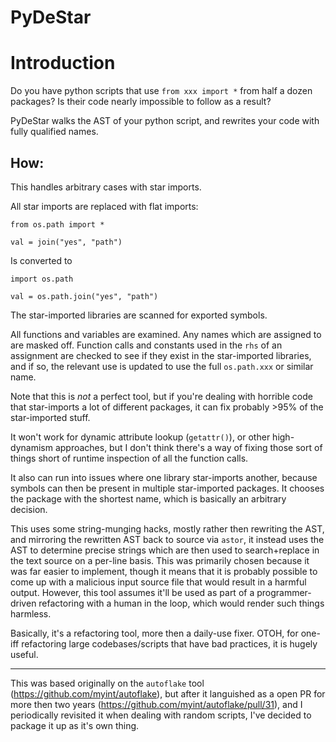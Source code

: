 PyDeStar
=========


Introduction
============

Do you have python scripts that use `from xxx import *` from half a dozen packages?
Is their code nearly impossible to follow as a result?

PyDeStar walks the AST of your python script, and rewrites your code with fully qualified
names.


How:
---------

This handles arbitrary cases with star imports.

All star imports are replaced with flat imports:

```
from os.path import *

val = join("yes", "path")
```

Is converted to

```
import os.path

val = os.path.join("yes", "path")
```


The star-imported libraries are scanned for exported symbols.

All functions and variables are examined. Any names which are assigned to are masked off.
Function calls and constants used in the `rhs` of an assignment are checked to see if they
exist in the star-imported libraries, and if so, the relevant use is updated to use the
full `os.path.xxx` or similar name.

Note that this is *not* a perfect tool, but if you're dealing with horrible code that
star-imports a lot of different packages, it can fix probably >95% of the star-imported stuff.

It won't work for dynamic attribute lookup (`getattr()`), or other high-dynamism approaches,
but I don't think there's a way of fixing those sort of things short of runtime
inspection of all the function calls.

It also can run into issues where one library star-imports another, because symbols can
then be present in multiple star-imported packages. It chooses the package with the
shortest name, which is basically an arbitrary decision.

This uses some string-munging hacks, mostly rather then rewriting the AST, and mirroring
the rewritten AST back to source via `astor`, it instead uses the AST to determine precise
strings which are then used to search+replace in the text source on a per-line basis.
This was primarily chosen because it was far easier to implement, though it means that it is
probably possible to come up with a malicious input source file that would result in a
harmful output. However, this tool assumes it'll be used as part of a programmer-driven
refactoring with a human in the loop, which would render such things harmless.

Basically, it's a refactoring tool, more then a daily-use fixer. OTOH, for
one-iff refactoring large codebases/scripts that have bad practices, it is hugely useful.

---------------


This was based originally on the `autoflake` tool (https://github.com/myint/autoflake), but
after it languished as a open PR for more then two years (https://github.com/myint/autoflake/pull/31),
and I periodically revisited it when dealing with random scripts, I've decided to package it up as it's
own thing.



